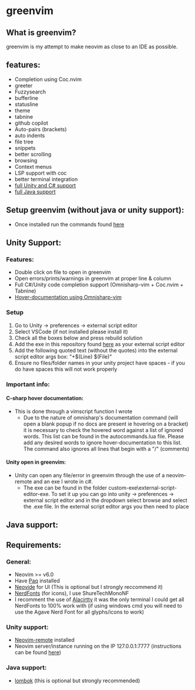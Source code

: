 # greenvim

## What is greenvim?
greenvim is my attempt to make neovim as close to an IDE as possible.

## features:
* Completion using Coc.nvim
* greeter
* Fuzzysearch
* bufferline
* statusline
* theme
* tabnine
* github copilot
* Auto-pairs (brackets)
* auto indents
* file tree
* snippets
* better scrolling
* browsing
* Context menus
* LSP support with coc
* better terminal integration
* [full Unity and C# support](#unity-support)
* [full Java support](#java-support)

## Setup greenvim (without java or unity support):
   * Once installed run the commands found [here](https://github.com/green726/greenvim/blob/main/commands.txt)

## Unity Support:
### Features:
  * Double click on file to open in greenvim
  * Open errors/prints/warnings in greenvim at proper line & column
  * Full C#/Unity code completion support (Omnisharp-vim + Coc.nvim + Tabnine)
  * [Hover-documentation using Omnisharp-vim](#c-sharp-hover-documentation)
### Setup
  1. Go to Unity -> preferences -> external script editor 
  2. Select VSCode (if not installed please install it)
  3. Check all the boxes below and press rebuild solution
  4. Add the exe in this repository found [here]() as your external script editor
  5. Add the following quoted text (without the quotes) into the external script editor args box: "+$(Line) $(File)"
  6. Ensure no files/folder names in your unity project have spaces - if you do have spaces this will not work properly

### Important info:
#### C-sharp hover documentation:
  * This is done through a vimscript function I wrote
      * Due to the nature of omnisharp's documentation command (will open a blank popup if no docs are present ie hovering on a bracket) it is necessary to check the hovered word against a list of ignored words. This list can be found in the autocommands.lua file. Please add any desired words to ignore hover-documentation to this list. The command also ignores all lines that begin with a "/" (comments)
#### Unity open in greenvim: 
   * Unity can open any file/error in greenvim through the use of a neovim-remote and an exe I wrote in c#.
      * The exe can be found in the folder custom-exe\external-script-editor-exe. To set it up you can go into unity -> preferences -> external script editor and in the dropdown select browse and select the .exe file. In the external script editor args you then need to place 
 ## Java support:

 
## Requirements:
### General:
   * Neovim >= v6.0
   * Have [Paq](https://github.com/savq/paq-nvim) installed
   * [Neovide](https://github.com/neovide/neovide) for UI (This is optional but I strongly reccommend it)
   * [NerdFonts](https://github.com/ryanoasis/nerd-fonts) (for icons), I use ShureTechMonoNF
   * I recomment the use of [Alacirtty](https://github.com/alacritty/alacritty) it was the only terminal I could get all NerdFonts to 100% work with (if using windows cmd you will need to use the Agave Nerd Font for all glyphs/icons to work)
### Unity support:
   * [Neovim-remote](https://github.com/mhinz/neovim-remote) installed
   * Neovim server/instance running on the IP 127.0.0.1:7777 (instructions can be found [here](neovim-server-address-instructions)) 
### Java support:
   * [lombok](https://projectlombok.org/) (this is optional but strongly recommended)
 


